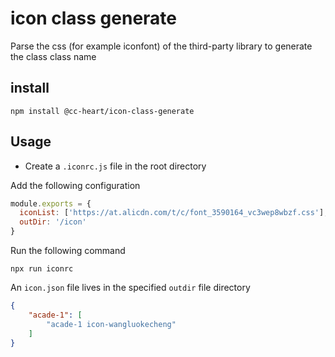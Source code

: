 # icon class generate

Parse the css (for example iconfont) of the third-party library to generate the class class name

## install

```shell
npm install @cc-heart/icon-class-generate
```

## Usage

- Create a `.iconrc.js` file in the root directory

Add the following configuration

```js
module.exports = {
  iconList: ['https://at.alicdn.com/t/c/font_3590164_vc3wep8wbzf.css'],
  outDir: '/icon'
}
```

Run the following command

```shell
npx run iconrc
```

An `icon.json` file lives in the specified `outdir` file directory

```json
{
    "acade-1": [
        "acade-1 icon-wangluokecheng"
    ]
}
```
